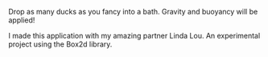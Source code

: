 
Drop as many ducks as you fancy into a bath. Gravity and buoyancy will be applied! 

I made this application with my amazing partner Linda Lou. An experimental project using the Box2d library.

